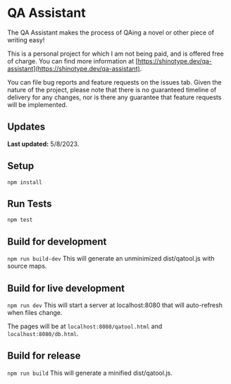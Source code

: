 # QA Assistant

The QA Assistant makes the process of QAing a novel or other piece of writing easy!

This is a personal project for which I am not being paid, and is offered free of charge. You can find more information at [https://shinotype.dev/qa-assistant](https://shinotype.dev/qa-assistant).

You can file bug reports and feature requests on the issues tab. Given the nature of the project, please note that there is no guaranteed timeline of delivery for any changes, nor is there any guarantee that feature requests will be implemented.

## Updates

**Last updated:** 5/8/2023.

## Setup
```npm install```

## Run Tests
```npm test```

## Build for development
```npm run build-dev```
This will generate an unminimized dist/qatool.js with source maps.

## Build for live development
```npm run dev```
This will start a server at localhost:8080 that will auto-refresh when files change.

The pages will be at `localhost:8080/qatool.html` and `localhost:8080/db.html`.

## Build for release
```npm run build```
This will generate a minified dist/qatool.js.
